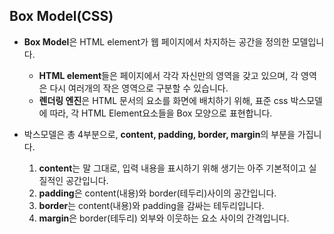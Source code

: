 ## Box Model(CSS)

- **Box Model**은 HTML element가 웹 페이지에서 차지하는 공간을 정의한 모델입니다.
    - **HTML element**들은 페이지에서 각각 자신만의 영역을 갖고 있으며, 각 영역은 다시 여러개의 작은 영역으로 구분할 수 있습니다.
    - **렌더링 엔진**은 HTML 문서의 요소를 화면에 배치하기 위해, 표준 css 박스모델에 따라, 각 HTML Element요소들을 Box 모양으로 표현합니다.

- 박스모델은 총 4부분으로, **content, padding, border, margin**의 부분을 가집니다. 

    1. **content**는 말 그대로, 입력 내용을 표시하기 위해 생기는 아주 기본적이고 실질적인 공간입니다.
    2. **padding**은 content(내용)와 border(테두리)사이의 공간입니다.
    3. **border**는 content(내용)와 padding을 감싸는 테두리입니다.
    4. **margin**은 border(테두리) 외부와 이웃하는 요소 사이의 간격입니다.